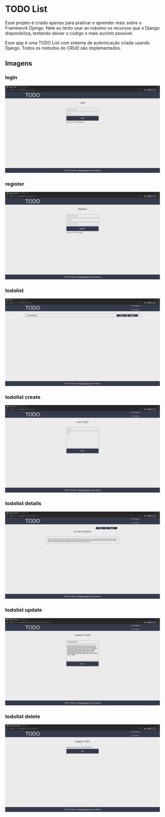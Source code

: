 # TODO List

Esse projeto é criado apenas para praticar e aprender mais sobre o Framework Django. Nele eu tento usar ao máximo os recursos que o Django disponibiliza, tentando deixar o código o mais sucinto possível.

Esse app é uma TODO List com sistema de autenticação criada usando Django. Todos os métodos do CRUD são implementados.

## Imagens

### login
![Tela login](./readme-images/login.png "Tela login")

### register
![Tela register](./readme-images/register.png "Tela register")

### todolist
![Tela todolist](./readme-images/todolist.png "Tela todolist")

### todolist create
![Tela todolist create](./readme-images/todolist_create.png "Tela todolist create")

### todolist details
![Tela todolist details](./readme-images/todolist_details.png "Tela todolist details")

### todolist update
![Tela todolist update](./readme-images/todolist_update.png "Tela todolist update")

### todolist delete
![Tela todolist delete](./readme-images/todolist_delete.png "Tela todolist delete")

